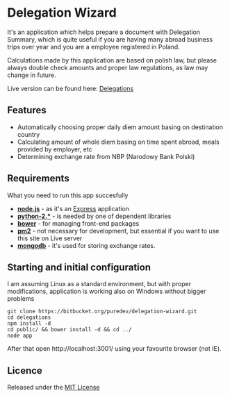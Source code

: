 Delegation Wizard
=====================

It's an application which helps prepare a document with Delegation Summary, which is quite useful
if you are having many abroad business trips over year and you are a employee registered in Poland.

Calculations made by this application are based on polish law, but please always double check amounts
and proper law regulations, as law may change in future.

Live version can be found here: [Delegations](http://delegations.puredev.eu)

## Features

* Automatically choosing proper daily diem amount basing on destination country
* Calculating amount of whole diem basing on time spent abroad, meals provided by employer, etc
* Determining exchange rate from NBP (Narodowy Bank Polski)

## Requirements

What you need to run this app succesfully

* **[node.js](http://nodejs.org)** - as it's an [Express](http://expressjs.com/) application
* **[python-2.*](www.python.org/download/)** - is needed by one of dependent libraries
* **[bower](http://bower.io/)** - for managing front-end packages
* **[pm2](https://github.com/Unitech/pm2)** - not necessary for development, but essential if you want to use this site on Live server
* **[mongodb](http://www.mongodb.org/)** - it's used for storing exchange rates.

## Starting and initial configuration

I am assuming Linux as a standard environment, but with proper modifications, application is working also on Windows without bigger problems

```
git clone https://bitbucket.org/puredev/delegation-wizard.git
cd delegations
npm install -d
cd public/ && bower install -d && cd ../
node app
```

After that open http://localhost:3001/ using your favourite browser (not IE).


## Licence

Released under the [MIT License](http://opensource.org/licenses/mit-license.php)